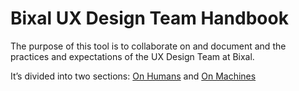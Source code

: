 # Bixal UX Design Team Handbook
The purpose of this tool is to collaborate on and document and the practices and expectations of the UX Design Team at Bixal.

It’s divided into two sections: [On Humans](https://github.com/pglevy/bixal-uxd-team-handbook/blob/master/humans.md) and [On Machines](https://github.com/pglevy/bixal-uxd-team-handbook/blob/master/machines.md)